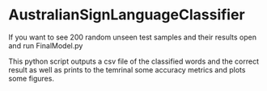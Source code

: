 # AustralianSignLanguageClassifier

If you want to see 200 random unseen test samples and their results open and run FinalModel.py

This python script outputs a csv file of the classified words and the correct result as well as prints to the temrinal some accuracy metrics and plots some figures.
